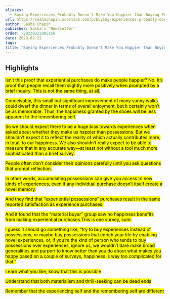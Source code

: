 ```yaml
---
aliases:
  - Buying Experiences Probably Doesn't Make You Happier than Buying Possessions
url: https://sashachapin.substack.com/p/buying-experiences-probably-doesnt
author: Sasha Chapin
publisher: Sasha's 'Newsletter'
order: -20230222095156
date: 2023-02-22
tags:
title: "Buying Experiences Probably Doesn't Make You Happier than Buying Possessions"
---
```


## Highlights
<mark>Isn’t this proof that experiential purchases do make people happier? No. It’s proof that people recall them slightly more positively when prompted by a brief inquiry. This is not the same thing, at all.</mark>

<mark>Conceivably, this small but significant improvement of many sunny walks could dwarf the dinner in terms of overall enjoyment, but it certainly won’t be as memorable. Thus, the happiness granted by the shoes will be less apparent to the remembering self.</mark>

<mark>So we should expect there to be a huge bias towards experiences when asked about whether they make us happier than possessions. But we shouldn’t expect it to reflect the reality of which actually contributes more, in total, to our happiness. We also shouldn’t really expect to be able to measure that in any accurate way—at least not without a tool much more sophisticated than a brief survey.</mark>

<mark>People often don’t consider their opinions carefully until you ask questions that prompt reflection.</mark>

<mark>In other words, accumulating possessions can give you access to new kinds of experiences, even if any individual purchase doesn’t itself create a novel memory.</mark>

<mark>And they find that “experiential possessions” purchases result in the same reported satisfaction as experience purchases.</mark>

<mark>And it found that the “material buyer” group saw no happiness benefits from making experiential purchases.This is one survey, sure.</mark>

<mark>I guess it should go something like, “try to buy experiences instead of possessions, or maybe buy possessions that enrich your life by enabling novel experiences, or, if you’re the kind of person who tends to buy possessions over experiences, ignore us, we wouldn’t dare make broad generalities and purport to know better than you do about what makes you happy based on a couple of surveys, happiness is way too complicated for that.”</mark>

<mark>Learn what you like, know that this is possible</mark>

<mark>Understand that both materialism and thrill-seeking can be dead ends</mark>

<mark>Remember that the experiencing self and the remembering self are different</mark>

